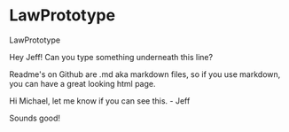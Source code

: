 # LawPrototype
LawPrototype

Hey Jeff! Can you type something underneath this line?

Readme's on Github are .md aka markdown files, so if you use markdown, you can have a great looking html page.

Hi Michael, let me know if you can see this. - Jeff

Sounds good!
